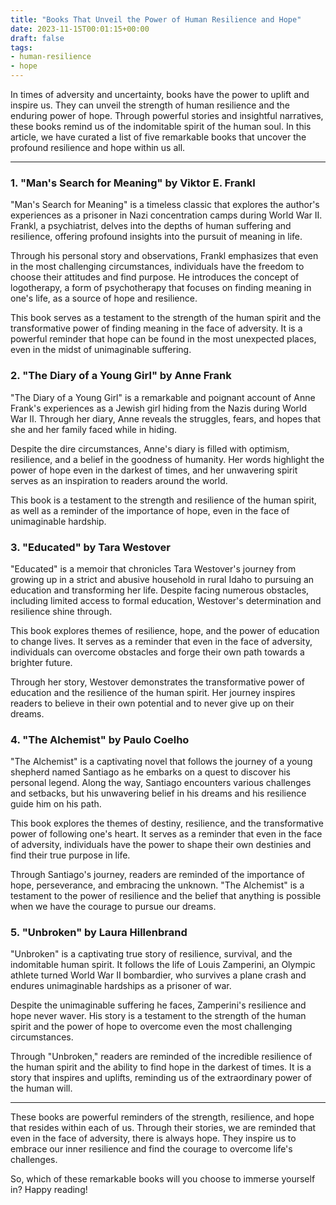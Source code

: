```yaml
---
title: "Books That Unveil the Power of Human Resilience and Hope"
date: 2023-11-15T00:01:15+00:00
draft: false
tags: 
- human-resilience
- hope
---
```


In times of adversity and uncertainty, books have the power to uplift and inspire us. They can unveil the strength of human resilience and the enduring power of hope. Through powerful stories and insightful narratives, these books remind us of the indomitable spirit of the human soul. In this article, we have curated a list of five remarkable books that uncover the profound resilience and hope within us all.

---

### 1. "Man's Search for Meaning" by Viktor E. Frankl

"Man's Search for Meaning" is a timeless classic that explores the author's experiences as a prisoner in Nazi concentration camps during World War II. Frankl, a psychiatrist, delves into the depths of human suffering and resilience, offering profound insights into the pursuit of meaning in life.

Through his personal story and observations, Frankl emphasizes that even in the most challenging circumstances, individuals have the freedom to choose their attitudes and find purpose. He introduces the concept of logotherapy, a form of psychotherapy that focuses on finding meaning in one's life, as a source of hope and resilience.

This book serves as a testament to the strength of the human spirit and the transformative power of finding meaning in the face of adversity. It is a powerful reminder that hope can be found in the most unexpected places, even in the midst of unimaginable suffering.

### 2. "The Diary of a Young Girl" by Anne Frank

"The Diary of a Young Girl" is a remarkable and poignant account of Anne Frank's experiences as a Jewish girl hiding from the Nazis during World War II. Through her diary, Anne reveals the struggles, fears, and hopes that she and her family faced while in hiding.

Despite the dire circumstances, Anne's diary is filled with optimism, resilience, and a belief in the goodness of humanity. Her words highlight the power of hope even in the darkest of times, and her unwavering spirit serves as an inspiration to readers around the world.

This book is a testament to the strength and resilience of the human spirit, as well as a reminder of the importance of hope, even in the face of unimaginable hardship.

### 3. "Educated" by Tara Westover

"Educated" is a memoir that chronicles Tara Westover's journey from growing up in a strict and abusive household in rural Idaho to pursuing an education and transforming her life. Despite facing numerous obstacles, including limited access to formal education, Westover's determination and resilience shine through.

This book explores themes of resilience, hope, and the power of education to change lives. It serves as a reminder that even in the face of adversity, individuals can overcome obstacles and forge their own path towards a brighter future.

Through her story, Westover demonstrates the transformative power of education and the resilience of the human spirit. Her journey inspires readers to believe in their own potential and to never give up on their dreams.

### 4. "The Alchemist" by Paulo Coelho

"The Alchemist" is a captivating novel that follows the journey of a young shepherd named Santiago as he embarks on a quest to discover his personal legend. Along the way, Santiago encounters various challenges and setbacks, but his unwavering belief in his dreams and his resilience guide him on his path.

This book explores the themes of destiny, resilience, and the transformative power of following one's heart. It serves as a reminder that even in the face of adversity, individuals have the power to shape their own destinies and find their true purpose in life.

Through Santiago's journey, readers are reminded of the importance of hope, perseverance, and embracing the unknown. "The Alchemist" is a testament to the power of resilience and the belief that anything is possible when we have the courage to pursue our dreams.

### 5. "Unbroken" by Laura Hillenbrand

"Unbroken" is a captivating true story of resilience, survival, and the indomitable human spirit. It follows the life of Louis Zamperini, an Olympic athlete turned World War II bombardier, who survives a plane crash and endures unimaginable hardships as a prisoner of war.

Despite the unimaginable suffering he faces, Zamperini's resilience and hope never waver. His story is a testament to the strength of the human spirit and the power of hope to overcome even the most challenging circumstances.

Through "Unbroken," readers are reminded of the incredible resilience of the human spirit and the ability to find hope in the darkest of times. It is a story that inspires and uplifts, reminding us of the extraordinary power of the human will.

---

These books are powerful reminders of the strength, resilience, and hope that resides within each of us. Through their stories, we are reminded that even in the face of adversity, there is always hope. They inspire us to embrace our inner resilience and find the courage to overcome life's challenges.

So, which of these remarkable books will you choose to immerse yourself in? Happy reading!

